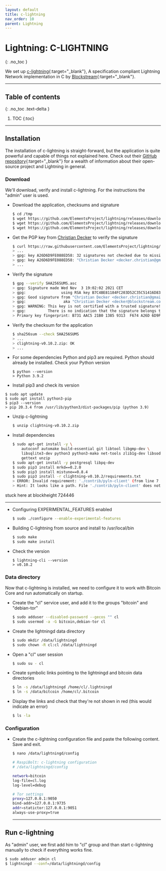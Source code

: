 ```yaml
---
layout: default
title: c-lightning
nav_order: 10
parent: Lightning
---
```

<!-- markdownlint-disable MD014 MD022 MD025 MD033 MD040 -->
# Lightning: C-LIGHTNING
{: .no_toc }

We set up [c-lightning](https://github.com/ElementsProject/lightning#readme){:target="_blank"}, A specification compliant Lightning Network implementation in C by [Blockstream](https://blockstream.com/lightning/){:target="_blank"}.

---

## Table of contents
{: .no_toc .text-delta }

1. TOC
{:toc}

---

## Installation

The installation of c-lightning is straight-forward, but the application is quite powerful and capable of things not explained here. Check out their [GitHub repository](https://github.com/ElementsProject/lightning){:target="_blank"} for a wealth of information about their open-source project and Lightning in general.

### Download

We'll download, verify and install c-lightning. For the instructions the "admin" user is used.

* Download the application, checksums and signature
  
  ```sh
  $ cd /tmp
  $ wget https://github.com/ElementsProject/lightning/releases/download/v0.10.2/clightning-v0.10.2.zip
  $ wget https://github.com/ElementsProject/lightning/releases/download/v0.10.2/SHA256SUMS.asc
  $ wget https://github.com/ElementsProject/lightning/releases/download/v0.10.2/SHA256SUMS
  ```
  
* Get the PGP key from [Christian Decker](https://github.com/cdecker) to verify the signature

  ```sh
  $ curl https://raw.githubusercontent.com/ElementsProject/lightning/master/contrib/keys/cdecker.txt | gpg --import
  > ...
  > gpg: key A26D6D9FE088ED58: 32 signatures not checked due to missing keys
  > gpg: key A26D6D9FE088ED58: "Christian Decker <decker.christian@gmail.com>" not changed
  > ...
  ```

* Verify the signature

  ```sh
  $ gpg --verify SHA256SUMS.asc
  > gpg: Signature made Wed Nov  3 19:02:02 2021 CET
  > gpg:                using RSA key B7C4BE81184FC203D52C35C51416D83DC4F0E86D
  > gpg: Good signature from "Christian Decker <decker.christian@gmail.com>" [unknown]
  > gpg:                 aka "Christian Decker <decker@blockstream.com>" [unknown]
  > gpg: WARNING: This key is not certified with a trusted signature!
  > gpg:          There is no indication that the signature belongs to the owner.
  > Primary key fingerprint: B731 AAC5 21B0 1385 9313  F674 A26D 6D9F E088 ED58
  ```

* Verify the checksum for the application

  ```sh
  $ sha256sum --check SHA256SUMS
  > ...
  > clightning-v0.10.2.zip: OK
  > ...
  ```
  
* For some dependencies Python and pip3 are required. Python should already be installed. Check your Python version

  ```
  $ python --version
  > Python 3.9.2
  ```

 * Install pip3 and check its version

  ```
  $ sudo apt update
  $ sudo apt install python3-pip
  $ pip3 --version
  > pip 20.3.4 from /usr/lib/python3/dist-packages/pip (python 3.9)
  ```

* Unzip c-lightning

  ```sh
  $ unzip clightning-v0.10.2.zip
  ```

* Install dependencies

  ```sh
  $ sudo apt-get install -y \
      autoconf automake build-essential git libtool libgmp-dev \
      libsqlite3-dev python3 python3-mako net-tools zlib1g-dev libsodium-dev \
      gettext unzip
  $ sudo apt-get install -y postgresql libpq-dev
  $ sudo pip3 install mrkd==0.2.0
  $ sudo pip3 install mistune==0.8.4
  $ sudo pip3 install -r clightning-v0.10.2/requirements.txt
  > ERROR: Invalid requirement: './contrib/pyln-client' (from line 7 of clightning-v0.10.2/requirements.txt)
  > Hint: It looks like a path. File './contrib/pyln-client' does not exist.
  ```
stuck here at blockheight 724446
________________________________________________________________________________________________________________

* Configuring EXPERIMENTAL_FEATURES enabled

  ```sh
  $ sudo ./configure --enable-experimental-features
  ```
  
* Building C-lightning from source and install to /usr/local/bin

  ```sh
  $ sudo make
  $ sudo make install
  ```

* Check the version

  ```
  $ lightning-cli --version
  > v0.10.2
  ```
  
### Data directory

Now that c-lightning is installed, we need to configure it to work with Bitcoin Core and run automatically on startup.

* Create the "cl" service user, and add it to the groups "bitcoin" and "debian-tor"

  ```sh
  $ sudo adduser --disabled-password --gecos "" cl
  $ sudo usermod -a -G bitcoin,debian-tor cl
  ```
  
* Create the lightningd data directory

  ```sh
  $ sudo mkdir /data/lightningd
  $ sudo chown -R cl:cl /data/lightningd
  ```
  
* Open a "cl" user session

  ```sh
  $ sudo su - cl
  ```
  
* Create symbolic links pointing to the lightningd and bitcoin data directories

  ```sh
  $ ln -s /data/lightningd /home/cl/.lightningd
  $ ln -s /data/bitcoin /home/cl/.bitcoin
  ```
  
* Display the links and check that they're not shown in red (this would indicate an error)

  ```sh
  $ ls -la
  ```
  
### Configuration

* Create the c-lightning configuration file and paste the following content.
  Save and exit.

  ```sh
  $ nano /data/lightningd/config
  ```
  ```sh
  # RaspiBolt: c-lightning configuration
  # /data/lightningd/config

  network=bitcoin
  log-file=cl.log
  log-level=debug

  # Tor settings
  proxy=127.0.0.1:9050
  bind-addr=127.0.0.1:9735
  addr=statictor:127.0.0.1:9051
  always-use-proxy=true
  ```
  
  ---
  
## Run c-lightning

As "admin" user, we first add him to "cl" group and than start c-lightning manually to check if everything works fine.

```sh
$ sudo adduser admin cl
$ lightningd --conf=/data/lightningd/config
```
